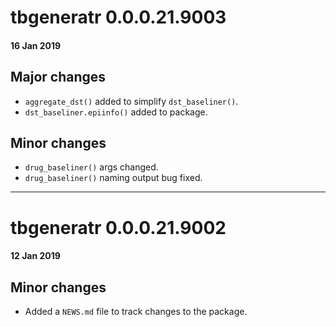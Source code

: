 # tbgeneratr 0.0.0.21.9003
#### 16 Jan 2019
## Major changes
* `aggregate_dst()` added to simplify `dst_baseliner()`.
* `dst_baseliner.epiinfo()` added to package.

## Minor changes
* `drug_baseliner()` args changed.
* `drug_baseliner()` naming output bug fixed. 

---

# tbgeneratr 0.0.0.21.9002
#### 12 Jan 2019
## Minor changes
* Added a `NEWS.md` file to track changes to the package.
